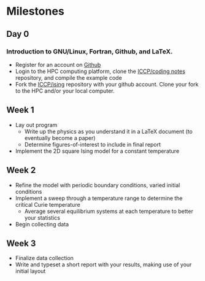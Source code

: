 # Milestones

## Day 0
### Introduction to GNU/Linux, Fortran, Github, and LaTeX. 
* Register for an account on [Github](https://www.github.com)
* Login to the HPC computing platform, clone the [ICCP/coding notes](https://github.com/ICCP/coding-notes) repository, and compile the example code
* Fork the [ICCP/ising](https://github.com/ICCP/ising) repository with your github account. Clone your fork to the HPC and/or your local computer.

## Week 1
* Lay out program
  * Write up the physics as you understand it in a LaTeX document (to eventually become a paper)
  * Determine figures-of-interest to include in final report
* Implement the 2D square Ising model for a constant temperature

## Week 2
* Refine the model with periodic boundary conditions, varied initial conditions
* Implement a sweep through a temperature range to determine the critical Curie temperature
  * Average several equilibrium systems at each temperature to better your statistics
* Begin collecting data

## Week 3
* Finalize data collection
* Write and typeset a short report with your results, making use of your initial layout
